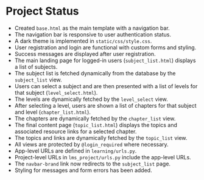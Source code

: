 # Project Status

- Created `base.html` as the main template with a navigation bar.
- The navigation bar is responsive to user authentication status.
- A dark theme is implemented in `static/css/style.css`.
- User registration and login are functional with custom forms and styling.
- Success messages are displayed after user registration.
- The main landing page for logged-in users (`subject_list.html`) displays a list of subjects.
- The subject list is fetched dynamically from the database by the `subject_list` view.
- Users can select a subject and are then presented with a list of levels for that subject (`level_select.html`).
- The levels are dynamically fetched by the `level_select` view.
- After selecting a level, users are shown a list of chapters for that subject and level (`chapter_list.html`).
- The chapters are dynamically fetched by the `chapter_list` view.
- The final content page (`topic_list.html`) displays the topics and associated resource links for a selected chapter.
- The topics and links are dynamically fetched by the `topic_list` view.
- All views are protected by `@login_required` where necessary.
- App-level URLs are defined in `learning/urls.py`.
- Project-level URLs in `lms_project/urls.py` include the app-level URLs.
- The `navbar-brand` link now redirects to the `subject_list` page.
- Styling for messages and form errors has been added.
